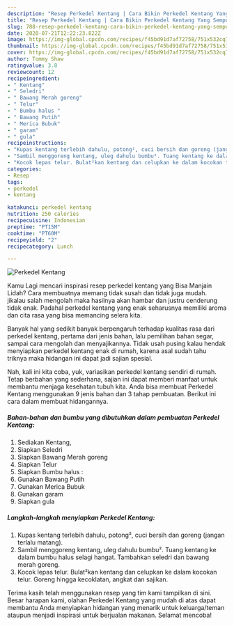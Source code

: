 ```yaml
---
description: "Resep Perkedel Kentang | Cara Bikin Perkedel Kentang Yang Sempurna"
title: "Resep Perkedel Kentang | Cara Bikin Perkedel Kentang Yang Sempurna"
slug: 788-resep-perkedel-kentang-cara-bikin-perkedel-kentang-yang-sempurna
date: 2020-07-21T12:22:23.822Z
image: https://img-global.cpcdn.com/recipes/f45bd91d7af72758/751x532cq70/perkedel-kentang-foto-resep-utama.jpg
thumbnail: https://img-global.cpcdn.com/recipes/f45bd91d7af72758/751x532cq70/perkedel-kentang-foto-resep-utama.jpg
cover: https://img-global.cpcdn.com/recipes/f45bd91d7af72758/751x532cq70/perkedel-kentang-foto-resep-utama.jpg
author: Tommy Shaw
ratingvalue: 3.8
reviewcount: 12
recipeingredient:
- " Kentang"
- " Seledri"
- " Bawang Merah goreng"
- " Telur"
- " Bumbu halus "
- " Bawang Putih"
- " Merica Bubuk"
- " garam"
- " gula"
recipeinstructions:
- "Kupas kentang terlebih dahulu, potong², cuci bersih dan goreng (jangan terlalu matang)."
- "Sambil menggoreng kentang, uleg dahulu bumbu². Tuang kentang ke dalam bumbu halus selagi hangat. Tambahkan seledri dan bawang merah goreng."
- "Kocok lepas telur. Bulat²kan kentang dan celupkan ke dalam kocokan telur. Goreng hingga kecoklatan, angkat dan sajikan."
categories:
- Resep
tags:
- perkedel
- kentang

katakunci: perkedel kentang 
nutrition: 250 calories
recipecuisine: Indonesian
preptime: "PT15M"
cooktime: "PT60M"
recipeyield: "2"
recipecategory: Lunch

---
```



![Perkedel Kentang](https://img-global.cpcdn.com/recipes/f45bd91d7af72758/751x532cq70/perkedel-kentang-foto-resep-utama.jpg)

Kamu Lagi mencari inspirasi resep perkedel kentang yang Bisa Manjain Lidah? Cara membuatnya memang tidak susah dan tidak juga mudah. jikalau salah mengolah maka hasilnya akan hambar dan justru cenderung tidak enak. Padahal perkedel kentang yang enak seharusnya memiliki aroma dan cita rasa yang bisa memancing selera kita.

Banyak hal yang sedikit banyak berpengaruh terhadap kualitas rasa dari perkedel kentang, pertama dari jenis bahan, lalu pemilihan bahan segar, sampai cara mengolah dan menyajikannya. Tidak usah pusing kalau hendak menyiapkan perkedel kentang enak di rumah, karena asal sudah tahu triknya maka hidangan ini dapat jadi sajian spesial.




Nah, kali ini kita coba, yuk, variasikan perkedel kentang sendiri di rumah. Tetap berbahan yang sederhana, sajian ini dapat memberi manfaat untuk membantu menjaga kesehatan tubuh kita. Anda bisa membuat Perkedel Kentang menggunakan 9 jenis bahan dan 3 tahap pembuatan. Berikut ini cara dalam membuat hidangannya.

<!--inarticleads1-->

##### Bahan-bahan dan bumbu yang dibutuhkan dalam pembuatan Perkedel Kentang:

1. Sediakan  Kentang,
1. Siapkan  Seledri
1. Siapkan  Bawang Merah goreng
1. Siapkan  Telur
1. Siapkan  Bumbu halus :
1. Gunakan  Bawang Putih
1. Gunakan  Merica Bubuk
1. Gunakan  garam
1. Siapkan  gula




<!--inarticleads2-->

##### Langkah-langkah menyiapkan Perkedel Kentang:

1. Kupas kentang terlebih dahulu, potong², cuci bersih dan goreng (jangan terlalu matang).
1. Sambil menggoreng kentang, uleg dahulu bumbu². Tuang kentang ke dalam bumbu halus selagi hangat. Tambahkan seledri dan bawang merah goreng.
1. Kocok lepas telur. Bulat²kan kentang dan celupkan ke dalam kocokan telur. Goreng hingga kecoklatan, angkat dan sajikan.




Terima kasih telah menggunakan resep yang tim kami tampilkan di sini. Besar harapan kami, olahan Perkedel Kentang yang mudah di atas dapat membantu Anda menyiapkan hidangan yang menarik untuk keluarga/teman ataupun menjadi inspirasi untuk berjualan makanan. Selamat mencoba!
